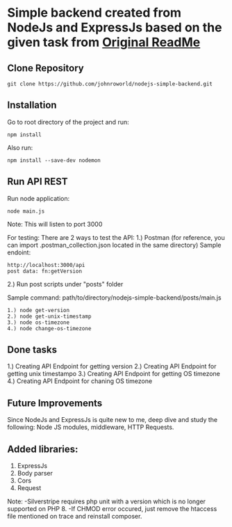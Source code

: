 # Simple backend created from NodeJs and ExpressJs based on the given task from [Original ReadMe](Original.md)

## Clone Repository
```
git clone https://github.com/johnroworld/nodejs-simple-backend.git
```

## Installation

Go to root directory of the project and run:
```
npm install
```
Also run:
```
npm install --save-dev nodemon
```

## Run API REST

Run node application:
```
node main.js
```
Note: This will listen to port 3000

For testing: There are 2 ways to test the API:
1.) Postman (for reference, you can import .postman_collection.json located in the same directory)
Sample endoint: 
```
http://localhost:3000/api
post data: fn:getVersion
```
2.) Run post scripts under "posts" folder

Sample command:
path/to/directory/nodejs-simple-backend/posts/main.js
```
1.) node get-version
2.) node get-unix-timestamp
3.) node os-timezone
4.) node change-os-timezone
```


## Done tasks

1.) Creating API Endpoint for getting version
2.) Creating API Endpoint for getting unix timestampo
3.) Creating API Endpoint for getting OS timezone
4.) Creating API Endpoint for chaning OS timezone

## Future Improvements

Since NodeJs and ExpressJs is quite new to me, deep dive and study the following: Node JS modules, middleware, HTTP Requests.

## Added libraries:
1. ExpressJs
2. Body parser
3. Cors
4. Request

Note:
-Silverstripe requires php unit with a version which is no longer supported on PHP 8.
-If CHMOD error occured, just remove the htaccess file mentioned on trace and reinstall composer.
